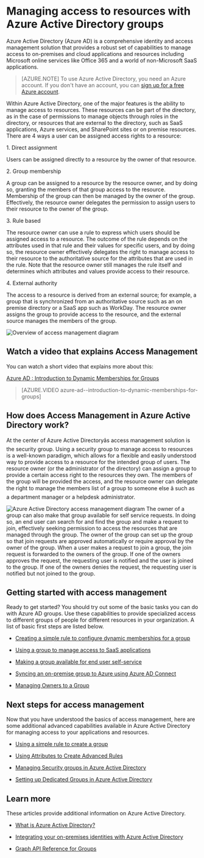 <properties
	pageTitle="Managing access to resources with Azure Active Directory groups| Windows Azure"
	description="How to use groups in  Azure Active Directory for access management to on-premises and cloud applications and resources."
	services="active-directory"
	documentationCenter=""
	authors="curtand"
	manager="stevenpo"
	editor=""
/>

<tags
	ms.service="active-directory"
	ms.date="11/17/2015"
	wacn.date=""/>


# Managing access to resources with Azure Active Directory groups

Azure Active Directory (Azure AD) is a comprehensive identity and access management solution that provides a robust set of capabilities to manage access to on-premises and cloud applications and resources including Microsoft online services like Office 365 and a world of non-Microsoft SaaS applications.


> [AZURE.NOTE] To use Azure Active Directory, you need an Azure account. If you don't have an account, you can [sign up for a free Azure account](/pricing/1rmb-trial/).


Within Azure Active Directory, one of the major features is the ability to manage access to resources. These resources can be part of the directory, as in the case of permissions to manage objects through roles in the directory, or resources that are external to the directory, such as SaaS applications, Azure services, and SharePoint sites or on premise resources. There are 4 ways a user can be assigned access rights to a resource:


1\.	Direct assignment

Users can be assigned directly to a resource by the owner of that resource.

2\.	Group membership

A group can be assigned to a resource by the resource owner, and by doing so, granting the members of that group access to the resource. Membership of the group can then be managed by the owner of the group. Effectively, the resource owner delegates the permission to assign users to their resource to the owner of the group.

3\.	Rule based

The resource owner can use a rule to express which users should be assigned access to a resource. The outcome of the rule depends on the attributes used in that rule and their values for specific users, and by doing so, the resource owner effectively delegates the right to manage access to their resource to the authoritative source for the attributes that are used in the rule. Note that the resource owner still manages the rule itself and determines which attributes and values provide access to their resource.

4\.	External authority

The access to a resource is derived from an external source; for example, a group that is synchronized from an authoritative source such as an on premise directory or a SaaS app such as WorkDay. The resource owner assigns the group to provide access to the resource, and the external source manages the members of the group.

  ![Overview of access management diagram](./media/active-directory-access-management-groups/access-management-overview.png)


## Watch a video that explains Access Management

You can watch a short video that explains more about this:

[Azure AD : Introduction to Dynamic Memberships for Groups](https://channel9.msdn.com/Series/Azure-Active-Directory-Videos-Demos/Azure-AD--Introduction-to-Dynamic-Memberships-for-Groups)

> [AZURE.VIDEO azure-ad--introduction-to-dynamic-memberships-for-groups]

## How does Access Management in Azure Active Directory work?
At the center of Azure Active Directoryâs access management solution is the security group. Using a security group to manage access to resources is a well-known paradigm, which allows for a flexible and easily understood way to provide access to a resource for the intended group of users. The resource owner (or the administrator of the directory) can assign a group to provide a certain access right to the resources they own. The members of the group will be provided the access, and the resource owner can delegate the right to manage the members list of a group to someone else â such as a department manager or a helpdesk administrator.

![Azure Active Directory access management diagram](./media/active-directory-access-management-groups/active-directory-access-management-works.png)
The owner of a group can also make that group available for self service requests. In doing so, an end user can search for and find the group and make a request to join, effectively seeking permission to access the resources that are managed through the group. The owner of the group can set up the group so that join requests are approved automatically or require approval by the owner of the group. When a user makes a request to join a group, the join request is forwarded to the owners of the group. If one of the owners approves the request, the requesting user is notified and the user is joined to the group. If one of the owners denies the request, the requesting user is notified but not joined to the group.


## Getting started with access management
Ready to get started? You should try out some of the basic tasks you can do with Azure AD groups. Use these capabilities to provide specialized access to different groups of people for different resources in your organization. A list of basic first steps are listed below.


* [Creating a simple rule to configure dynamic memberships for a group](/documentation/articles/active-directory-accessmanagement-simplerulegroup)

* [Using a group to manage access to SaaS applications](/documentation/articles/active-directory-accessmanagement-group-saasapps)

* [Making a group available for end user self-service](/documentation/articles/active-directory-accessmanagement-self-service-group-management)

* [Syncing an on-premise group to  Azure using Azure AD Connect](/documentation/articles/active-directory-aadconnect)

* [Managing Owners to a Group](/documentation/articles/active-directory-accessmanagement-managing-group-owners)


## Next steps for access management
Now that you have understood the basics of access management, here are some additional advanced capabilities available in Azure Active Directory for managing access to your applications and resources.

* [Using a simple rule to create a group](/documentation/articles/active-directory-accessmanagement-simplerulegroup)

* [Using Attributes to Create Advanced Rules](/documentation/articles/active-directory-accessmanagement-groups-with-advanced-rules)

* [Managing Security groups in Azure Active Directory](/documentation/articles/active-directory-accessmanagement-manage-groups)

* [Setting up Dedicated Groups in Azure Active Directory](/documentation/articles/active-directory-accessmanagement-dedicated-groups)


## Learn more
These articles provide additional information on Azure Active Directory.

* [What is Azure Active Directory?](/documentation/articles/active-directory-whatis)

* [Integrating your on-premises identities with Azure Active Directory](/documentation/articles/active-directory-aadconnect)

* [Graph API Reference for Groups](https://msdn.microsoft.com/Library/Azure/Ad/Graph/api/groups-operations#GroupFunctions)
